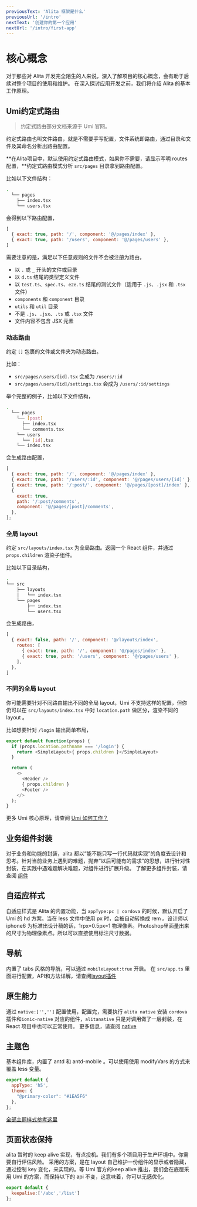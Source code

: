 ```yaml
---
previousText: 'Alita 框架是什么'
previousUrl: '/intro'
nextText: '创建你的第一个应用'
nextUrl: '/intro/first-app'
---
```


# 核心概念

对于那些对 Alita 开发完全陌生的人来说，深入了解项目的核心概念，会有助于后续对整个项目的使用和维护。
在深入探讨应用开发之前，我们将介绍 Alita 的基本工作原理。

## Umi约定式路由

> 约定式路由部分文档来源于 Umi 官网。

约定式路由也叫文件路由，就是不需要手写配置，文件系统即路由，通过目录和文件及其命名分析出路由配置。

**在Alita项目中，默认使用约定式路由模式，如果你不需要，请显示写明 routes 配置，**约定式路由模式分析 `src/pages` 目录拿到路由配置。

比如以下文件结构：

```bash
.
  └── pages
    ├── index.tsx
    └── users.tsx
```

会得到以下路由配置，

```js
[
  { exact: true, path: '/', component: '@/pages/index' },
  { exact: true, path: '/users', component: '@/pages/users' },
]
```

需要注意的是，满足以下任意规则的文件不会被注册为路由，

* 以 `.` 或 `_` 开头的文件或目录
* 以 `d.ts` 结尾的类型定义文件
* 以 `test.ts`、`spec.ts`、`e2e.ts` 结尾的测试文件（适用于 `.js`、`.jsx` 和 `.tsx` 文件）
* `components` 和 `component` 目录
* `utils` 和 `util` 目录
* 不是 `.js`、`.jsx`、`.ts` 或 `.tsx` 文件
* 文件内容不包含 JSX 元素

### 动态路由

约定 `[]` 包裹的文件或文件夹为动态路由。

比如：

* `src/pages/users/[id].tsx` 会成为 `/users/:id`
* `src/pages/users/[id]/settings.tsx` 会成为 `/users/:id/settings`

举个完整的例子，比如以下文件结构，

```bash
.
  └── pages
    └── [post]
      ├── index.tsx
      └── comments.tsx
    └── users
      └── [id].tsx
    └── index.tsx
```

会生成路由配置，

```js
[
  { exact: true, path: '/', component: '@/pages/index' },
  { exact: true, path: '/users/:id', component: '@/pages/users/[id]' },
  { exact: true, path: '/:post/', component: '@/pages/[post]/index' },
  {
    exact: true,
    path: '/:post/comments',
    component: '@/pages/[post]/comments',
  },
];
```

### 全局 layout

约定 `src/layouts/index.tsx` 为全局路由。返回一个 React 组件，并通过 `props.children` 渲染子组件。

比如以下目录结构，

```bash
.
└── src
    ├── layouts
    │   └── index.tsx
    └── pages
        ├── index.tsx
        └── users.tsx
```

会生成路由，

```js
[
  { exact: false, path: '/', component: '@/layouts/index',
    routes: [
      { exact: true, path: '/', component: '@/pages/index' },
      { exact: true, path: '/users', component: '@/pages/users' },
    ],
  },
]
```

### 不同的全局 layout

你可能需要针对不同路由输出不同的全局 layout，Umi 不支持这样的配置，但你仍可以在 `src/layouts/index.tsx` 中对 `location.path` 做区分，渲染不同的 layout 。

比如想要针对 `/login` 输出简单布局，

```js
export default function(props) {
  if (props.location.pathname === '/login') {
    return <SimpleLayout>{ props.children }</SimpleLayout>
  }

  return (
    <>
      <Header />
      { props.children }
      <Footer />
    </>
  );
}
```

更多 Umi 核心原理，请查阅 [Umi 如何工作？](https://umijs.org/zh-CN/how-umi-works)

## 业务组件封装

对于业务和功能的封装，alita 都以“能不能只写一行代码就实现”的角度去设计和思考。针对当前业务上遇到的难题，抛弃“以后可能有的需求”的思想，进行针对性封装，在实践中遇难题解决难题，对组件进行扩展升级。
了解更多组件封装，请查阅 [组件](/components)

## 自适应样式

自适应样式是 Alita 的内置功能，当 `appType:pc | cordova` 的时候，默认开启了 Umi 的 hd 方案。当在 less 文件中使用 px 时，会被自动转换成 rem 。设计师以 iphone6 为标准出设计稿的话，1rpx=0.5px=1 物理像素。Photoshop里面量出来的尺寸为物理像素点。所以可以直接使用标注尺寸数据。

## 导航

内置了 tabs 风格的导航，可以通过 `mobileLayout:true` 开启。
在 `src/app.ts` 里面进行配置，API和方法详解，请查阅[layout插件](/plugins/layout)

## 原生能力

通过 `native:['','']` 配置使用，配置完，需要执行 `alita native` 安装 `cordova` 插件和`ionic-native` 对应的组件，`alitanative` 只是对调用做了一层封装，在 React 项目中也可以正常使用。
更多信息，请查阅 [native](/native)

## 主题色

基本组件库，内置了 antd 和 antd-mobile 。可以使用使用 modifyVars 的方式来覆盖 less 变量。

```js
export default {
  appType: 'h5',
  theme: {
    "@primary-color": "#1EA5F6"
  },
};
```

[全部主题样式参考这里](https://github.com/ant-design/ant-design-mobile/blob/master/components/style/themes/default.less)

## 页面状态保持

alita 暂时的 keep alive 实现，有点投机。我们有多个项目用于生产环境中。你需要自行评估风险。
采用的方案，是在 layout 自己维护一份组件的显示或者隐藏，通过控制 key 变化，来实现的。等 Umi 官方的keep alive 推出，我们会在底层采用 Umi 的方案，而保持以下的 api 不变，这意味着，你可以无感优化。

```js
export default {
  keepalive:['/abc','/list']
};
```
